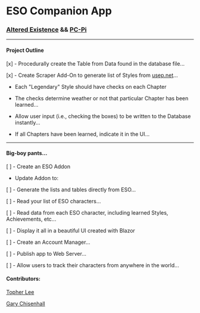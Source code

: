 # ESO Companion App
### [Altered Existence](https://github.com/altered-existence) && [PC-Pi]()

-----
#### Project Outline
[x] - Procedurally create the Table from Data found in the database file...

[x] - Create Scraper Add-On to generate list of Styles from [usep.net](https://en.uesp.net/wiki/Main_Page)...

  - Each "Legendary" Style should have checks on each Chapter

  - The checks determine weather or not that particular Chapter has been learned...
    
  - Allow user input (i.e., checking the boxes) to be written to the Database instantly...
    
  - If all Chapters have been learned, indicate it in the UI...

----
#### Big-boy pants...

[ ] - Create an ESO Addon 

  - Update Addon to:

[ ] - Generate the lists and tables directly from ESO...

[ ] - Read your list of ESO characters...

[ ] - Read data from each ESO character, including learned Styles, Achievements, etc...

[ ] - Display it all in a beautiful UI created with Blazor

[ ] - Create an Account Manager...

[ ] - Publish app to Web Server...

[ ] - Allow users to track their characters from anywhere in the world...

#### Contributors:

[Topher Lee](https://github.com/TopherLee513)

[Gary Chisenhall](https://github.com/glchisenhall)
